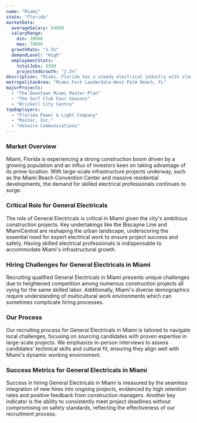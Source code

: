 ```yaml
---
name: "Miami"
state: "Florida"
marketData:
  averageSalary: 54800
  salaryRange:
    min: 38000
    max: 78000
  growthRate: "2.5%"
  demandLevel: "High"
  employmentStats:
    totalJobs: 8500
    projectedGrowth: "2.2%"
description: "Miami, Florida has a steady electrical industry with slow growth but steady demand."
metropolitanArea: "Miami-Fort Lauderdale-West Palm Beach, FL"
majorProjects:
  - "The Downtown Miami Master Plan"
  - "The Surf Club Four Seasons"
  - "Brickell City Centre"
topEmployers:
  - "Florida Power & Light Company"
  - "Mastec, Inc."
  - "Hotwire Communications"
---
```


### Market Overview
Miami, Florida is experiencing a strong construction boom driven by a growing population and an influx of investors keen on taking advantage of its prime location. With large-scale infrastructure projects underway, such as the Miami Beach Convention Center and massive residential developments, the demand for skilled electrical professionals continues to surge.

### Critical Role for General Electricals
The role of General Electricals is critical in Miami given the city's ambitious construction projects. Key undertakings like the Biscayne Line and MiamiCentral are reshaping the urban landscape, underscoring the essential need for expert electrical work to ensure project success and safety. Having skilled electrical professionals is indispensable to accommodate Miami's infrastructural growth.

### Hiring Challenges for General Electricals in Miami
Recruiting qualified General Electricals in Miami presents unique challenges due to heightened competition among numerous construction projects all vying for the same skilled labor. Additionally, Miami's diverse demographics require understanding of multicultural work environments which can sometimes complicate hiring processes.

### Our Process
Our recruiting process for General Electricals in Miami is tailored to navigate local challenges, focusing on sourcing candidates with proven expertise in large-scale projects. We emphasize in-person interviews to assess candidates' technical skills and cultural fit, ensuring they align well with Miami's dynamic working environment.

### Success Metrics for General Electricals in Miami
Success in hiring General Electricals in Miami is measured by the seamless integration of new hires into ongoing projects, evidenced by high retention rates and positive feedback from construction managers. Another key indicator is the ability to consistently meet project deadlines without compromising on safety standards, reflecting the effectiveness of our recruitment process.